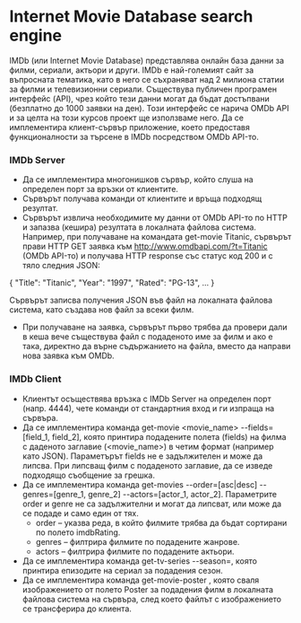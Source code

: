 # Internet Movie Database search engine

IMDb (или Internet Movie Database) представлява онлайн база данни за филми, сериали,
актьори и други. IMDb е най-големият сайт за въпросната тематика, като в него се
съхраняват над 2 милиона статии за филми и телевизионни сериали. Съществува
публичен програмен интерфейс (API), чрез който тези данни могат да бъдат достъпвани
(безплатно до 1000 заявки на ден). Този интерфейс се нарича OMDb API и за целта на този
курсов проект ще използваме него.
Да се имплементира клиент-сървър приложение, което предоставя функционалности за
търсене в IMDb посредством OMDb API-то.

### **IMDb Server**
* Да се имплементира многонишков сървър, който слуша на определен порт за
връзки от клиентите.
* Сървърът получава команди от клиентите и връща подходящ резултат.
* Сървърът извлича необходимите му данни от OMDb API-то по HTTP и запазва
(кешира) резултата в локалната файлова система. Например, при получаване на
командата get-movie Titanic, сървърът прави HTTP GET заявка към
http://www.omdbapi.com/?t=Titanic (OMDb API-то) и получава HTTP response със
статус код 200 и с тяло следния JSON:


{
"Title": "Titanic",
"Year": "1997",
"Rated": "PG-13",
…
}

Сървърът записва получения JSON във файл на локалната файлова система, като
създава нов файл за всеки филм.
* При получаване на заявка, сървърът първо трябва да провери дали в кеша вече
съществува файл с подаденото име за филм и ако е така, директно да върне
съдържанието на файла, вместо да направи нова заявка към OMDb.

### **IMDb Client**
* Клиентът осъществява връзка с IMDb Server на определен порт (напр. 4444), чете
команди от стандартния вход и ги изпраща на сървъра.
* Да се имплементира команда get-movie <movie_name> --fields=[field_1,
field_2], която принтира подадените полета (fields) на филма с даденото
заглавие (<movie_name>) в четим формат (например като JSON). Параметърът
fields не е задължителен и може да липсва. При липсващ филм с подаденото
заглавие, да се изведе подходящо съобщение за грешка.
* Да се имплементира команда get-movies --order=[asc|desc] --
genres=[genre_1, genre_2] --actors=[actor_1, actor_2]. Параметрите
order и genre не са задължителни и могат да липсват, или може да се подаде и
само един от тях.
  * order – указва реда, в който филмите трябва да бъдат сортирани по полето
imdbRating.
  * genres – филтрира филмите по подадените жанрове.
  * actors – филтрира филмите по подадените актьори.
* Да се имплементира команда get-tv-series <name> --season=<value>,
която принтира епизодите на сериал за подадения сезон.
* Да се имплементира команда get-movie-poster <name>, която сваля
изображението от полето Poster за подадения филм в локалната файлова
система на сървъра, след което файлът с изображението се трансферира до
клиента.
